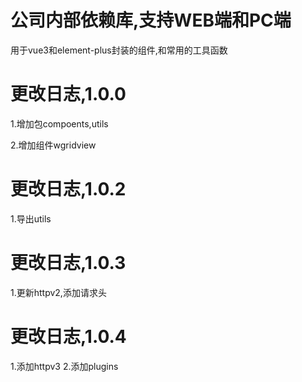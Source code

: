 # 公司内部依赖库,支持WEB端和PC端
用于vue3和element-plus封装的组件,和常用的工具函数

# 更改日志,1.0.0

1.增加包compoents,utils

2.增加组件wgridview


# 更改日志,1.0.2

1.导出utils

# 更改日志,1.0.3

1.更新httpv2,添加请求头

# 更改日志,1.0.4

1.添加httpv3
2.添加plugins


